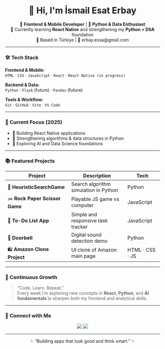 <h1 align="center">👋 Hi, I'm İsmail Esat Erbay</h1>

<p align="center">
  🧩 <b>Frontend & Mobile Developer</b> | 🐍 <b>Python & Data Enthusiast</b>  
  <br>
  🎯 Currently learning <b>React Native</b> and strengthening my <b>Python + DSA</b> foundation  
  <br>
  📍 Based in Türkiye | 📧 erbay.essa@gmail.com
</p>

---

### 🛠️ Tech Stack

**Frontend & Mobile:**  
`HTML` · `CSS` · `JavaScript` · `React` · `React Native (in progress)`  

**Backend & Data:**  
`Python` · `Flask` (future) · `Pandas` (future)  

**Tools & Workflow:**  
`Git` · `GitHub` · `Vite` · `VS Code`

---

### 🚀 Current Focus (2025)
- 📱 Building React Native applications  
- 🧠 Strengthening algorithms & data structures in Python  
- 🤖 Exploring AI and Data Science foundations  

---

### 📚 Featured Projects

| Project | Description | Tech |
|----------|--------------|------|
| 🧠 **HeuristicSearchGame** | Search algorithm simulation in Python | Python |
| ✂️ **Rock Paper Scissor Game** | Playable JS game vs computer | JavaScript |
| 📝 **To-Do List App** | Simple and responsive task tracker | JavaScript |
| 🔔 **Doorbell** | Digital sound detection demo | Python |
| 🛍️ **Amazon Clone Project** | UI clone of Amazon main page | HTML · CSS · JS |

---

### 🌱 Continuous Growth
> “Code. Learn. Repeat.”  
Every week I’m exploring new concepts in **React**, **Python**, and **AI fundamentals** to sharpen both my frontend and analytical skills.

---

### 🤝 Connect with Me

<p align="center">
  <a href="mailto:erbay.essa@gmail.com"><img src="https://img.shields.io/badge/Email-erbay.essa%40gmail.com-blue?style=flat&logo=gmail" /></a>
  <a href="https://www.linkedin.com/in/ismail-esat-erbay-1879b4b242/"><img src="https://img.shields.io/badge/LinkedIn-İsmail%20Esat%20Erbay-blue?style=flat&logo=linkedin" /></a>
</p>

---

<p align="center">✨ “Building apps that look good and think smart.” ✨</p>
